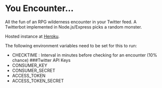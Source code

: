 # You Encounter...

All the fun of an RPG wilderness encounter in your Twitter feed.
A Twitterbot implemented in Node.js/Express picks a random monster.

Hosted instance at [Heroku](https://you-encounter.herokuapp.com).

The following environment variables need to be set for this to run:
* CHECKTIME : Interval in minutes before checking for an encounter (10% chance)
###Twitter API Keys
* CONSUMER_KEY
* CONSUMER_SECRET
* ACCESS_TOKEN
* ACCESS_TOKEN_SECRET